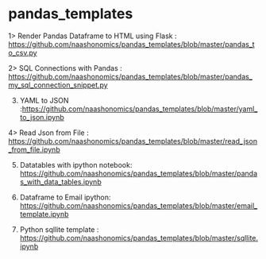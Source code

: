 # pandas_templates

1> Render Pandas Dataframe to HTML using Flask : https://github.com/naashonomics/pandas_templates/blob/master/pandas_to_csv.py

2> SQL Connections with Pandas : https://github.com/naashonomics/pandas_templates/blob/master/pandas_my_sql_connection_snippet.py 

3) YAML to JSON :https://github.com/naashonomics/pandas_templates/blob/master/yaml_to_json.ipynb 

4> Read Json from File : https://github.com/naashonomics/pandas_templates/blob/master/read_json_from_file.ipynb 

5) Datatables with ipython notebook:  https://github.com/naashonomics/pandas_templates/blob/master/pandas_with_data_tables.ipynb 

6) Dataframe to Email ipython: https://github.com/naashonomics/pandas_templates/blob/master/email_template.ipynb 

7) Python sqllite template : https://github.com/naashonomics/pandas_templates/blob/master/sqllite.ipynb 
